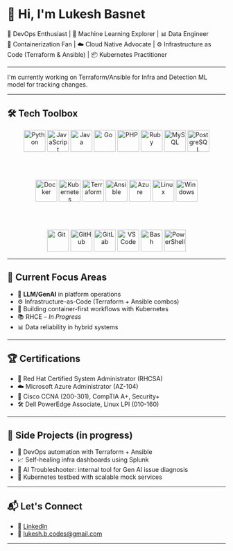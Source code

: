 # 👋 Hi, I'm Lukesh Basnet

🚀 DevOps Enthusiast | 🤖 Machine Learning Explorer | 📊 Data Engineer  
🐳 Containerization Fan | ☁️ Cloud Native Advocate | ⚙️ Infrastructure as Code (Terraform & Ansible) | 📦 Kubernetes Practitioner

---
I'm currently working on Terraform/Ansible for Infra and  Detection ML model for tracking changes.

---

## 🛠️ Tech Toolbox

<div align="center">

<!-- Languages -->
<img src="https://cdn.jsdelivr.net/gh/devicons/devicon/icons/python/python-original.svg" width="50" alt="Python"/> 
<img src="https://cdn.jsdelivr.net/gh/devicons/devicon/icons/javascript/javascript-original.svg" width="50" alt="JavaScript"/> 
<img src="https://cdn.jsdelivr.net/gh/devicons/devicon/icons/java/java-original.svg" width="50" alt="Java"/> 
<img src="https://cdn.jsdelivr.net/gh/devicons/devicon/icons/go/go-original.svg" width="50" alt="Go"/> 
<img src="https://cdn.jsdelivr.net/gh/devicons/devicon/icons/php/php-original.svg" width="50" alt="PHP"/> 
<img src="https://cdn.jsdelivr.net/gh/devicons/devicon/icons/ruby/ruby-original.svg" width="50" alt="Ruby"/> 
<img src="https://cdn.jsdelivr.net/gh/devicons/devicon/icons/mysql/mysql-original.svg" width="50" alt="MySQL"/> 
<img src="https://cdn.jsdelivr.net/gh/devicons/devicon/icons/postgresql/postgresql-original.svg" width="50" alt="PostgreSQL"/> 

<br/><br/>

<!-- DevOps & Cloud -->
<img src="https://cdn.jsdelivr.net/gh/devicons/devicon/icons/docker/docker-original.svg" width="50" alt="Docker"/> 
<img src="https://cdn.jsdelivr.net/gh/devicons/devicon/icons/kubernetes/kubernetes-plain.svg" width="50" alt="Kubernetes"/> 
<img src="https://cdn.jsdelivr.net/gh/devicons/devicon/icons/terraform/terraform-original.svg" width="50" alt="Terraform"/> 
<img src="https://cdn.jsdelivr.net/gh/devicons/devicon/icons/ansible/ansible-original.svg" width="50" alt="Ansible"/> 
<img src="https://cdn.jsdelivr.net/gh/devicons/devicon/icons/azure/azure-original.svg" width="50" alt="Azure"/> 
<img src="https://cdn.jsdelivr.net/gh/devicons/devicon/icons/linux/linux-original.svg" width="50" alt="Linux"/> 
<img src="https://cdn.jsdelivr.net/gh/devicons/devicon/icons/windows8/windows8-original.svg" width="50" alt="Windows"/>

<br/><br/>

<!-- Tools -->
<img src="https://cdn.jsdelivr.net/gh/devicons/devicon/icons/git/git-original.svg" width="50" alt="Git"/> 
<img src="https://cdn.jsdelivr.net/gh/devicons/devicon/icons/github/github-original.svg" width="50" alt="GitHub"/> 
<img src="https://cdn.jsdelivr.net/gh/devicons/devicon/icons/gitlab/gitlab-original.svg" width="50" alt="GitLab"/> 
<img src="https://cdn.jsdelivr.net/gh/devicons/devicon/icons/vscode/vscode-original.svg" width="50" alt="VS Code"/> 
<img src="https://cdn.jsdelivr.net/gh/devicons/devicon/icons/bash/bash-original.svg" width="50" alt="Bash"/> 
<img src="https://cdn.jsdelivr.net/gh/devicons/devicon/icons/powershell/powershell-original.svg" width="50" alt="PowerShell"/>

</div>


---

## 🧠 Current Focus Areas

- 🤖 **LLM/GenAI** in platform operations  
- ⚙️ Infrastructure-as-Code (Terraform + Ansible combos)  
- 🐳 Building container-first workflows with Kubernetes
- 📚 RHCE – *In Progress*
- 📊 Data reliability in hybrid systems

---

## 🏆 Certifications

- 🐧 Red Hat Certified System Administrator (RHCSA)
- ☁️ Microsoft Azure Administrator (AZ-104)
- 📜 Cisco CCNA (200-301), CompTIA A+, Security+
- 🛠️ Dell PowerEdge Associate, Linux LPI (010-160)


---

## 🧪 Side Projects (in progress)

- 🔧 DevOps automation with Terraform + Ansible  
- 📈 Self-healing infra dashboards using Splunk  
- 🧠 AI Troubleshooter: internal tool for Gen AI issue diagnosis  
- 🐳 Kubernetes testbed with scalable mock services

---

## 📬 Let's Connect

- 💼 [LinkedIn](https://linkedin.com/in/lukesh-basnet)
- 📧 [lukesh.b.codes@gmail.com](mailto:lukesh.b.codes@gmail.com)

---
